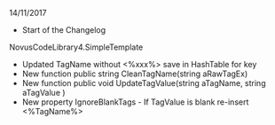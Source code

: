14/11/2017

* Start of the Changelog

NovusCodeLibrary4.SimpleTemplate

* Updated TagName without <%xxx%> save in HashTable for key
* New function public string CleanTagName(string aRawTagEx)
* New function public void UpdateTagValue(string aTagName, string aTagValue )
* New property IgnoreBlankTags - If TagValue is blank re-insert <%TagName%>


                                                                                                                                                                                                                                                           